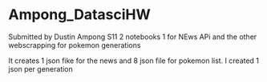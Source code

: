 # Ampong_DatasciHW
Submitted by Dustin Ampong S11
2 notebooks 1 for NEws APi and the other webscrapping for pokemon generations

It creates 1 json fike for the news and 8 json file for pokemon list. I created 1 json per generation
